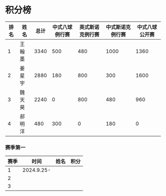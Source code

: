 # 积分榜

| 排名 | 姓名   | 总计 | 中式八球例行赛 | 英式斯诺克例行赛 | 中式斯诺克例行赛 | 中式八球公开赛 |
| ---- | ------ | ---- | -------------- | ---------------- | ---------------- | -------------- |
| 1    | 王翰墨 | 3340 | 500            | 480              | 1000             | 1360           |
| 2    | 姜星宇 | 2880 | 180            | 800              | 300              | 1600           |
| 3    | 魏天昊 | 2240 | 0              | 800              | 480              | 960            |
| 4    | 郝明洋 | 480  | 300            | 0                | 180              | 0              |

### 赛季第一

| 赛季 | 时间       | 姓名 | 积分 |
| ---- | ---------- | ---- | ---- |
| 1    | 2024.9.25- |      |      |
| 2    |            |      |      |
| 3    |            |      |      |

